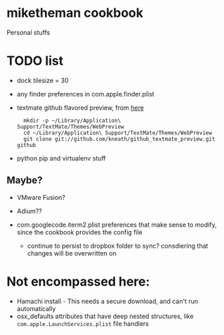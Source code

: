 # miketheman cookbook

Personal stuffs

# TODO list

- dock tilesize = 30
- any finder preferences in com.apple.finder.plist
- textmate github flavored preview, from [here](https://github.com/kneath/github_textmate_preview)

        mkdir -p ~/Library/Application\ Support/TextMate/Themes/WebPreview
        cd ~/Library/Application\ Support/TextMate/Themes/WebPreview
        git clone git://github.com/kneath/github_textmate_preview.git github

- python pip and virtualenv stuff

## Maybe?

- VMware Fusion?
- Adium??
- com.googlecode.iterm2.plist preferences that make sense to modify, since the cookbook provides the config file

	* continue to persist to dropbox folder to sync? consdiering that changes will be overwritten on

# Not encompassed here:

- Hamachi install - This needs a secure download, and can't run automatically
- osx_defaults attributes that have deep nested structures, like `com.apple.LaunchServices.plist` file handlers